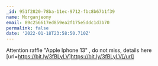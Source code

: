```yaml
---
_id: 951f2820-78ba-11ec-9712-fbc8b67b1f39
name: Morganjeony
email: 89c256617ed859ea2f175e5ddc1d3b70
permalink: false
date: '2022-01-18T23:58:50.710Z'
---
```

Attention raffle "Apple Iphone 13" , do not miss, details here [url=https://bit.ly/3fBLyLV]https://bit.ly/3fBLyLV[/url]
